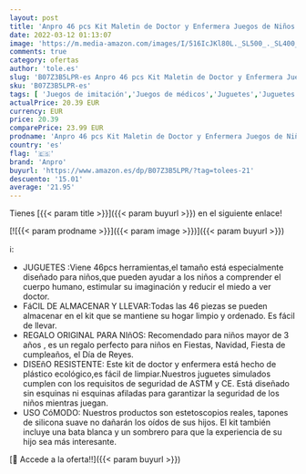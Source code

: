 ```yaml
---
layout: post
title: 'Anpro 46 pcs Kit Maletin de Doctor y Enfermera Juegos de Niños Kit de Dentista con Estetoscopio y Abrigo Regalo para Niños en Fiestas Cumpleaños Navidad  Juego de Roles del Doctor'
date: 2022-03-12 01:13:07
image: 'https://m.media-amazon.com/images/I/516IcJKl80L._SL500_._SL400_.jpg'
comments: true
category: ofertas
author: 'tole.es'
slug: 'B07Z3B5LPR-es Anpro 46 pcs Kit Maletin de Doctor y Enfermera Juegos de...'
sku: 'B07Z3B5LPR-es'
tags: [ 'Juegos de imitación','Juegos de médicos','Juguetes','Juguetes y juegos','anpro','navidad', ]
actualPrice: 20.39 EUR
currency: EUR
price: 20.39
comparePrice: 23.99 EUR
prodname: 'Anpro 46 pcs Kit Maletin de Doctor y Enfermera Juegos de Niños Kit de Dentista con Estetoscopio y Abrigo Regalo para Niños en Fiestas Cumpleaños Navidad  Juego de Roles del Doctor'
country: 'es'
flag: '🇪🇸'
brand: 'Anpro'
buyurl: 'https://www.amazon.es/dp/B07Z3B5LPR/?tag=tolees-21'
descuento: '15.01'
average: '21.95'
---
```


Tienes [{{< param title >}}]({{< param buyurl >}}) en el siguiente enlace!

[![{{< param prodname >}}]({{< param image >}})]({{< param buyurl >}})

ℹ️:

- JUGUETES :Viene 46pcs herramientas,el tamaño está especialmente diseñado para niños,que pueden ayudar a los niños a comprender el cuerpo humano, estimular su imaginación y reducir el miedo a ver doctor.
- FáCIL DE ALMACENAR Y LLEVAR:Todas las 46 piezas se pueden almacenar en el kit que se mantiene su hogar limpio y ordenado. Es fácil de llevar.
- REGALO ORIGINAL PARA NIñOS: Recomendado para niños mayor de 3 años , es un regalo perfecto para niños en Fiestas, Navidad, Fiesta de cumpleaños, el Día de Reyes.
- DISEñO RESISTENTE: Este kit de doctor y enfermera está hecho de plástico ecológico,es fácil de limpiar.Nuestros juguetes simulados cumplen con los requisitos de seguridad de ASTM y CE. Está diseñado sin esquinas ni esquinas afiladas para garantizar la seguridad de los niños mientras juegan.
- USO CóMODO: Nuestros productos son estetoscopios reales, tapones de silicona suave no dañarán los oídos de sus hijos. El kit también incluye una bata blanca y un sombrero para que la experiencia de su hijo sea más interesante.

[🛒 Accede a la oferta!!]({{< param buyurl >}})
